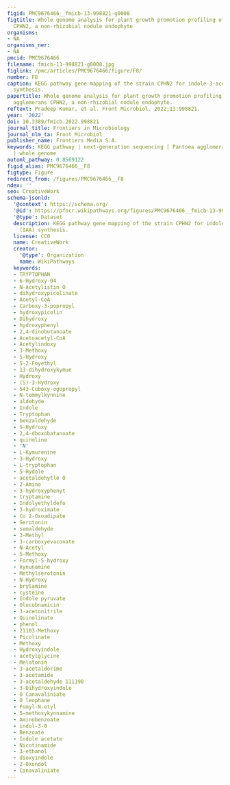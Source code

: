 ```yaml
---
figid: PMC9676466__fmicb-13-998821-g0008
figtitle: Whole genome analysis for plant growth promotion profiling of Pantoea agglomerans
  CPHN2, a non-rhizobial nodule endophyte
organisms:
- NA
organisms_ner:
- NA
pmcid: PMC9676466
filename: fmicb-13-998821-g0008.jpg
figlink: /pmc/articles/PMC9676466/figure/F8/
number: F8
caption: KEGG pathway gene mapping of the strain CPHN2 for indole-3-acetic acid (IAA)
  synthesis.
papertitle: Whole genome analysis for plant growth promotion profiling of Pantoea
  agglomerans CPHN2, a non-rhizobial nodule endophyte.
reftext: Pradeep Kumar, et al. Front Microbiol. 2022;13:998821.
year: '2022'
doi: 10.3389/fmicb.2022.998821
journal_title: Frontiers in Microbiology
journal_nlm_ta: Front Microbiol
publisher_name: Frontiers Media S.A.
keywords: KEGG pathway | next-generation sequencing | Pantoea agglomerans | PGPEB
  | whole genome
automl_pathway: 0.8569122
figid_alias: PMC9676466__F8
figtype: Figure
redirect_from: /figures/PMC9676466__F8
ndex: ''
seo: CreativeWork
schema-jsonld:
  '@context': https://schema.org/
  '@id': https://pfocr.wikipathways.org/figures/PMC9676466__fmicb-13-998821-g0008.html
  '@type': Dataset
  description: KEGG pathway gene mapping of the strain CPHN2 for indole-3-acetic acid
    (IAA) synthesis.
  license: CC0
  name: CreativeWork
  creator:
    '@type': Organization
    name: WikiPathways
  keywords:
  - TRYPTOPHAN
  - 6-Hydroxy-04
  - N-Acetylistin O
  - dihydroxypicolinate
  - Acetyl-CoA
  - Carboxy-3-popropyl
  - hydroxypicolin
  - Dihydroxy
  - hydroxyphenyl
  - 2,4-dinobutanoate
  - Acetoacetyl-CoA
  - Acetylindoxy
  - 3-Methoxy
  - 5-Hydroxy
  - 5-2-Foyethyl
  - 13-dihydroxykymue
  - Hydroxy
  - (S)-3-Hydroxy
  - 543-Cuboxy-ogopropyl
  - N-tommylkynnine
  - aldehyde
  - Indole
  - Tryptophan
  - benzaldehyde
  - S-Hydroxy
  - 2,4-dboxobatanoate
  - quinoline
  - 'N'
  - L-Kymurenine
  - 3-Hydroxy
  - L-tryptophan
  - 5-Hydole
  - acetaldehytle O
  - 2-Amino
  - 3-hydroxyphenyt
  - tryptamine
  - Indolyethyldefo
  - 3-hydroximate
  - Co 2-Oxoadipate
  - Serotonin
  - semaldehyde
  - 3-Methyl
  - 3-carboxyevaconate
  - N-Acetyl
  - 5-Methoxy
  - Formyl-5-hydroxy
  - kynunamine
  - Methylserotonin
  - N-Hydroxy
  - brylamine
  - cysteine
  - Indole pyruvate
  - Olucobnamicin
  - 3-acetonitrile
  - Quinolinate
  - phenol
  - 21103-Methoxy
  - Picolinate
  - Methoxy
  - Hydroxyindole
  - acetylglycine
  - Melatonin
  - 3-acetaldorime
  - 3-acetamide
  - 3-acetaldehyde 111190
  - 3-Dihydroxyindole
  - O Canavaliniate
  - O leophane
  - Fomyl-N-etyl
  - 5-methoxykynnamine
  - Aminobenzoate
  - indol-3-0
  - Benzoate
  - Indole acetate
  - Nicotinamide
  - 3-ethanol
  - dioxyindole
  - 2-Oxondol
  - Canavaliniate
---
```

